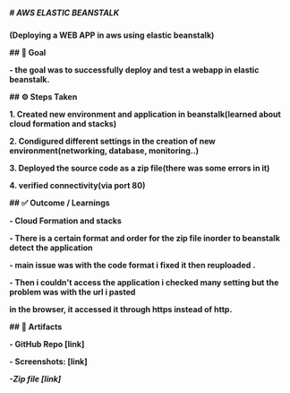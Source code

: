 ##### **# AWS ELASTIC BEANSTALK**

**(Deploying a WEB APP in aws using elastic beanstalk)**



**## 🎯 Goal**

**- the goal was to successfully deploy and test a webapp in elastic beanstalk.**  



**## ⚙ Steps Taken**

**1. Created new environment and application in beanstalk(learned about cloud formation and stacks)**

**2. Condigured different settings in the creation of new environment(networking, database, monitoring..)** 

**3. Deployed the source code as a zip file(there was some errors in it)** 

**4. verified connectivity(via port 80)**  



**## ✅ Outcome / Learnings**

**- Cloud Formation and stacks** 

**- There is a certain format and order for the zip file inorder to beanstalk detect the application** 

**- main issue was with the code format i fixed it then reuploaded .**

**- Then i couldn't access the application i checked many setting but the problem was with the url i pasted** 

  **in the browser, it accessed it through https instead of http.**



**## 📂 Artifacts**

**- GitHub Repo \[link]**  

**- Screenshots: \[link]** 

***-Zip file \[link]***

